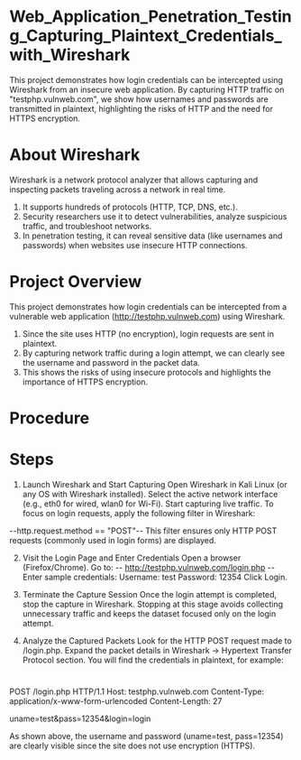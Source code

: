 # Web_Application_Penetration_Testing_Capturing_Plaintext_Credentials_with_Wireshark
This project demonstrates how login credentials can be intercepted using Wireshark from an insecure web application. By capturing HTTP traffic on "testphp.vulnweb.com", we show how usernames and passwords are transmitted in plaintext, highlighting the risks of HTTP and the need for HTTPS encryption.

# About Wireshark

Wireshark is a network protocol analyzer that allows capturing and inspecting packets traveling across a network in real time.
1. It supports hundreds of protocols (HTTP, TCP, DNS, etc.).
2. Security researchers use it to detect vulnerabilities, analyze suspicious traffic, and troubleshoot        networks.
3. In penetration testing, it can reveal sensitive data (like usernames and passwords) when websites use insecure HTTP connections.

# Project Overview

This project demonstrates how login credentials can be intercepted from a vulnerable web application (http://testphp.vulnweb.com) using Wireshark.

1. Since the site uses HTTP (no encryption), login requests are sent in plaintext.
2. By capturing network traffic during a login attempt, we can clearly see the username and password in the packet data.
3. This shows the risks of using insecure protocols and highlights the importance of HTTPS encryption.

# Procedure
# Steps 
1. Launch Wireshark and Start Capturing
Open Wireshark in Kali Linux (or any OS with Wireshark installed).
Select the active network interface (e.g., eth0 for wired, wlan0 for Wi-Fi).
Start capturing live traffic.
To focus on login requests, apply the following filter in Wireshark:

--http.request.method == "POST"--
This filter ensures only HTTP POST requests (commonly used in login forms) are displayed.

2. Visit the Login Page and Enter Credentials
Open a browser (Firefox/Chrome).
Go to:
-- http://testphp.vulnweb.com/login.php --
Enter sample credentials:
Username: test
Password: 12354
Click Login.

3. Terminate the Capture Session
Once the login attempt is completed, stop the capture in Wireshark.
Stopping at this stage avoids collecting unnecessary traffic and keeps the dataset focused only on the login attempt.

4. Analyze the Captured Packets
Look for the HTTP POST request made to /login.php.
Expand the packet details in Wireshark → Hypertext Transfer Protocol section.
You will find the credentials in plaintext, for example:
#

POST /login.php HTTP/1.1
Host: testphp.vulnweb.com
Content-Type: application/x-www-form-urlencoded
Content-Length: 27

uname=test&pass=12354&login=login

 As shown above, the username and password (uname=test, pass=12354) are clearly visible since the site does not use encryption (HTTPS).